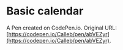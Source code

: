 # Basic calendar

A Pen created on CodePen.io. Original URL: [https://codepen.io/Calleb/pen/abVEZyr](https://codepen.io/Calleb/pen/abVEZyr).

